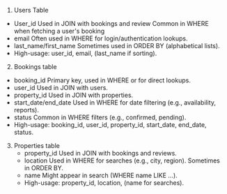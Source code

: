 1. Users Table
- User_id
  Used in JOIN with bookings and review
  Common in WHERE when fetching a user's booking
- email
  Often used in WHERE for login/authentication lookups.
- last_name/first_name
  Sometimes used in ORDER BY (alphabetical lists).
- High-usage: user_id, email, (last_name if sorting).

2. Bookings table
- booking_id
  Primary key, used in WHERE or for direct lookups.
- user_id
  Used in JOIN with users.
- property_id
  Used in JOIN with properties.
- start_date/end_date
  Used in WHERE for date filtering (e.g., availability, reports).
- status
  Common in WHERE filters (e.g., confirmed, pending).
- High-usage: booking_id, user_id, property_id, start_date, end_date, status.

3. Properties table
   - property_id
     Used in JOIN with bookings and reviews.
   - location
     Used in WHERE for searches (e.g., city, region).
     Sometimes in ORDER BY.
   - name
     Might appear in search (WHERE name LIKE ...).
   - High-usage: property_id, location, (name for searches).
